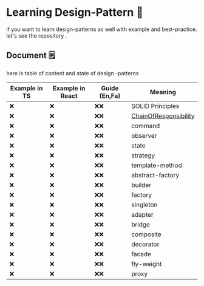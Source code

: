 # Learning Design-Pattern 🚀

if you want to learn design-patterns as well with example and best-practice.
let's see the repository .

## Document 🗒

here is table of content and state of design -patterns

| Example in TS |  Example in React | Guide (En,Fa)  | Meaning                 |
| ------------  | ----------------- | ------ | ----------------------- |
| ❌           | ❌                | ❌❌     | SOLID Principles        |
| ❌           | ❌                | ❌❌     | [ChainOfResponsibility](#) |
| ❌           | ❌                | ❌❌     | command                 |
| ❌           | ❌                | ❌❌     | observer                |
| ❌           | ❌                | ❌❌     | state                   |
| ❌           | ❌                | ❌❌     | strategy                |
| ❌           | ❌                | ❌❌     | template-method         |
| ❌           | ❌                | ❌❌     | abstract-factory        |
| ❌           | ❌                | ❌❌     | builder                 |
| ❌           | ❌                | ❌❌     | factory                 |
| ❌           | ❌                | ❌❌     | singleton               |
| ❌           | ❌                | ❌❌     | adapter                 |
| ❌           | ❌                | ❌❌     | bridge                  |
| ❌           | ❌                | ❌❌     | composite               |
| ❌           | ❌                | ❌❌     | decorator               |
| ❌           | ❌                | ❌❌     | facade                  |
| ❌           | ❌                | ❌❌     | fly-weight              |
| ❌           | ❌                | ❌❌     | proxy                   |
